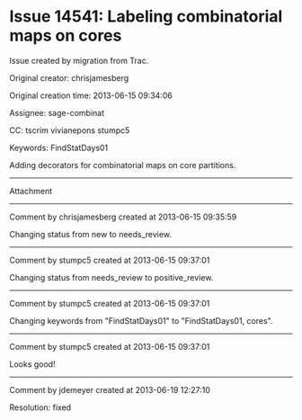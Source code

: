 # Issue 14541: Labeling combinatorial maps on cores

Issue created by migration from Trac.

Original creator: chrisjamesberg

Original creation time: 2013-06-15 09:34:06

Assignee: sage-combinat

CC:  tscrim vivianepons stumpc5

Keywords: FindStatDays01

Adding decorators for combinatorial maps on core partitions.


---

Attachment


---

Comment by chrisjamesberg created at 2013-06-15 09:35:59

Changing status from new to needs_review.


---

Comment by stumpc5 created at 2013-06-15 09:37:01

Changing status from needs_review to positive_review.


---

Comment by stumpc5 created at 2013-06-15 09:37:01

Changing keywords from "FindStatDays01" to "FindStatDays01, cores".


---

Comment by stumpc5 created at 2013-06-15 09:37:01

Looks good!


---

Comment by jdemeyer created at 2013-06-19 12:27:10

Resolution: fixed
